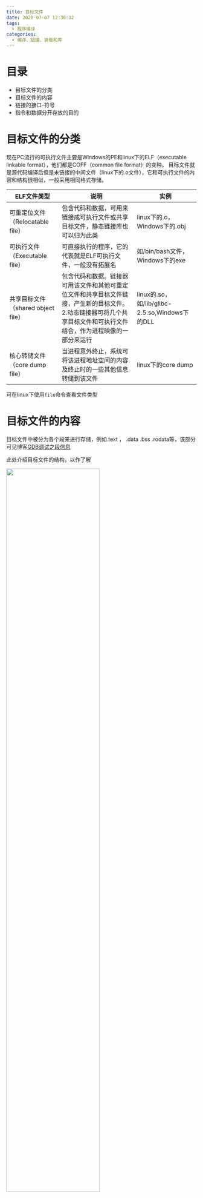 ```yaml
---
title: 目标文件
date: 2020-07-07 12:36:32
tags:
  - 程序编译
categories:
  - 编译、链接、装载和库
---
```



# 目录

+ 目标文件的分类
+ 目标文件的内容
+ 链接的接口-符号
+ 指令和数据分开存放的目的

<!--------more------->

#  **目标文件的分类**

现在PC流行的可执行文件主要是Windows的PE和linux下的ELF（executable linkable format），他们都是COFF（common file format）的变种。
目标文件就是源代码编译后但是未链接的中间文件（linux下的.o文件），它和可执行文件的内容和结构很相似，一般采用相同格式存储。


ELF文件类型 | 说明 | 实例
--- | --- | ---
可重定位文件（Relocatable file） | 包含代码和数据，可用来链接成可执行文件或共享目标文件，静态链接库也可以归为此类 | linux下的.o，Windows下的.obj
可执行文件（Executable file） | 可直接执行的程序，它的代表就是ELF可执行文件，一般没有拓展名 | 如/bin/bash文件，Windows下的exe
共享目标文件（shared object file） | 包含代码和数据。链接器可用该文件和其他可重定位文件和共享目标文件链接，产生新的目标文件。2.动态链接器可将几个共享目标文件和可执行文件结合，作为进程映像的一部分来运行 | linux的.so，如/lib/glibc-2.5.so,Windows下的DLL
核心转储文件（core dump file） | 当进程意外终止，系统可将该进程地址空间的内容及终止时的一些其他信息转储到该文件 | linux下的core dump

可在linux下使用`file`命令查看文件类型

#  **目标文件的内容**

目标文件中被分为各个段来进行存储，例如.text ， .data   .bss .rodata等，该部分可见博客[GDB调试之段信息](https://kind-ptolemy-135b80.netlify.app/2020/03/31/gdb%E8%B0%83%E8%AF%95%E4%B9%8B%E6%AE%B5%E4%BF%A1%E6%81%AF/)

此处介绍目标文件的结构，以作了解

<img src=/images/目标文件/elf文件内容.png width="70%">

ELF文件结构可大致参考该图，其中ELF Header中保存了段表的地址，而段表中描述了各个段的偏移
大小等相关信息。链接器和装载器就是根据段表来定位和访问各个段的属性的。`objdump -h`只显示了关键的段信息，使用`readelf -S`可查看全部段信息

#  **链接的接口-符号**

1. 概念

    链接过程的本质就是要把多个不同的目标文件之间相互粘在一起。在链接中，目标文件之间相互拼合实际就是目标文件之间对地址的引用，即对函数和变量的地址的引用。在链接中，我们将函数和变量统称为`符号（Symbol）`，函数名和变量名就是`符号名（Symbole name）`

    我们可以将符号看作是链接中的粘合剂，整个链接过程正是基于符号才能够正确完成，连接过程中很关键的一部分就是符号的管理，没一个目标文件都会有一个相应的`符号表（Symbol table）`，这个表中记录了目标文件中所有用到的所有符号。每个定义的符号有一个对应的值，叫做`符号值(symbole value)`，对于变量和函数来说，符号值就是他们的地址。

    + 定义在本目标文件的全局符号，可被其他目标文件引用
    + 在本目标文件中引用的全局符号，却没有定义在本目标文件中，一般叫做`外部符号`，也就是前面说的符号引用
    + 段名，这种符号往往由编译器产生，它的值就是该段的起始地址
    + 局部符号，这类符号只在编译单元内部课件。调试器可以使用这些符号来分析程序或崩溃时的核心转出文件，这些局部符号对于链接过程没有作用，链接器往往也忽略他们
    + 行号信息，即目标文件指令与源代码中代码行的对应关系

2. C++的符号修饰

    这个概念简单了解下，C++拥有类，继承，重载，命名空间等机制，那么为了支持这些复杂的特性，引入了符号修饰或符号改编，简单来说就是C++的符号拥有独特的前缀和后缀来描述该符号的特性，就是我们使用nm命令看到的符号中的那些杂乱的字母，这些字母的含义此处不做介绍。

    ## extern C ##
    为了C和C++兼容，所以在C++中引入了extern “C”，被其修饰的代码，符号修饰机制将不起作用。

    若你的头文件声明了一些C语言的函数和变量，但是这个头文件有可能被C或C++引用，可使用C++中的宏`__cplusplus`
    ```C++
    #ifdef __cplusplus
    extern "c" {

    #endif

    #ifdef __cplusplus
    }
    #endif   
    ```

#  **程序的指令和数据分开存放的目的**

+ 程序被装载后，数据和指令分别映射到两个虚存，由于数据对于进程可读写，指令是只读的，所以方便设置两个虚存区域的权限，防止程序被意外修改
+ 提高CPU的缓存命中率，现代CPU的缓存设计一般都被设计成为数据缓存和指令缓存分开
+ 最重要的原因，当系统中运行这多个该程序的副本，它们的指令都是一样的，所以内存中只需保存一份该程序的指令部分。







